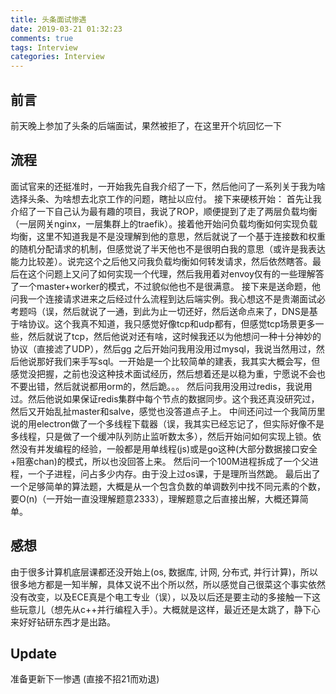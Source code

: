 ```yaml
---
title: 头条面试惨遇
date: 2019-03-21 01:32:23
comments: true
tags: Interview
categories: Interview
---
```


## 前言
前天晚上参加了头条的后端面试，果然被拒了，在这里开个坑回忆一下

## 流程
面试官来的还挺准时，一开始我先自我介绍了一下，然后他问了一系列关于我为啥选择头条、为啥想去北京工作的问题，瞎扯以应付。
接下来硬核开始：
首先让我介绍了一下自己认为最有趣的项目，我说了ROP，顺便提到了走了两层负载均衡（一层网关nginx，一层集群上的traefik）。接着他开始问负载均衡如何实现负载均衡，这里不知道我是不是没理解到他的意思，然后就说了一个基于连接数和权重的随机分配请求的机制，但感觉说了半天他也不是很明白我的意思（或许是我表达能力比较差）。说完这个之后他又问我负载均衡如何转发请求，然后依然瞎答。最后在这个问题上又问了如何实现一个代理，然后我用着对envoy仅有的一些理解答了一个master+worker的模式，不过貌似他也不是很满意。
接下来是送命题，他问我一个连接请求进来之后经过什么流程到达后端实例。我心想这不是贵潮面试必考题吗（误，然后就说了一通，到此为止一切还好，然后送命点来了，DNS是基于啥协议。这个我真不知道，我只感觉好像tcp和udp都有，但感觉tcp场景更多一些，然后就说了tcp，然后他说对还有啥，这时候我还以为他想问一种十分神妙的协议（直接滤了UDP），然后gg
之后开始问我用没用过mysql，我说当然用过，然后他说那好我们来手写sql。一开始是一个比较简单的建表，我其实大概会写，但感觉没把握，之前也没这种技术面试经历，然后想着还是以稳为重，宁愿说不会也不要出错，然后就说都用orm的，然后跪。。。
然后问我用没用过redis，我说用过。然后他说如果保证redis集群中每个节点的数据同步。这个我还真没研究过，然后又开始乱扯master和salve，感觉也没答道点子上。
中间还问过一个我简历里说的用electron做了一个多线程下载器（误，我其实已经忘记了，但实际好像不是多线程，只是做了一个缓冲队列防止监听数太多），然后开始问如何实现上锁。依然没有并发编程的经验，一般都是用单线程(js)或是go这种(大部分数据接口安全+阻塞chan)的模式，所以也没回答上来。
然后问一个100M进程拆成了一个父进程，一个子进程，问占多少内存。由于没上过os课，于是理所当然跪。
最后出了一个足够简单的算法题，大概是从一个包含负数的单调数列中找不同元素的个数，要O(n)（一开始一直没理解题意2333），理解题意之后直接出解，大概还算简单。

## 感想
由于很多计算机底层课都还没开始上(os, 数据库, 计网, 分布式, 并行计算)，所以很多地方都是一知半解，具体又说不出个所以然，所以感觉自己很菜这个事实依然没有改变，以及ECE真是个电工专业（误），以及以后还是要主动的多接触一下这些玩意儿（想先从c++并行编程入手）。大概就是这样，最近还是太跳了，静下心来好好钻研东西才是出路。

## Update
准备更新下一惨遇 (直接不招21而劝退)